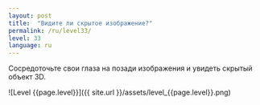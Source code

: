 ```yaml
---
layout: post
title:  "Видите ли скрытое изображение?"
permalink: /ru/level33/
level: 33
language: ru
---
```

Сосредоточьте свои глаза на позади изображения и увидеть скрытый объект 3D.

![Level {{page.level}}]({{ site.url }}/assets/level_{{page.level}}.png)